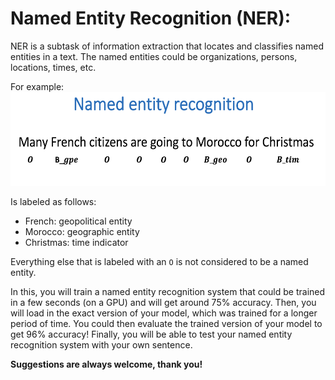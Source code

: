 # Named Entity Recognition (NER):
NER is a subtask of information extraction that locates and classifies named entities in a text. The named entities could be organizations, persons, locations, times, etc.  

For example:
<img src = 'ner.png' width="width" height="height" style="width:600px;height:150px;"/>

Is labeled as follows:

- French: geopolitical entity
- Morocco: geographic entity
- Christmas: time indicator

Everything else that is labeled with an `O` is not considered to be a named entity.

In this, you will train a named entity recognition system that could be trained in a few seconds (on a GPU) and will get around 75% accuracy. Then, you will load in the exact version of your model, which was trained for a longer period of time. You could then evaluate the trained version of your model to get 96% accuracy! Finally, you will be able to test your named entity recognition system with your own sentence.  

**Suggestions are always welcome, thank you!**
